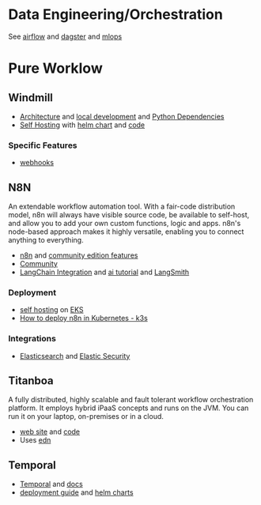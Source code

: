 # Data Engineering/Orchestration
See [airflow](./airflow.md) and [dagster](./dagster) and [mlops](./mlops.md)

# Pure Worklow

## Windmill
- [Architecture](https://www.windmill.dev/docs/misc/architecture) and [local development](https://www.windmill.dev/docs/advanced/local_development) and [Python Dependencies](https://www.windmill.dev/docs/advanced/dependencies_in_python)
- [Self Hosting](https://www.windmill.dev/docs/advanced/self_host) with [helm chart](https://www.windmill.dev/docs/advanced/self_host#helm-chart) and [code](https://github.com/windmill-labs/windmill-helm-charts)

### Specific Features
- [webhooks](https://www.windmill.dev/docs/core_concepts/webhooks)

## N8N
An extendable workflow automation tool. With a fair-code distribution model, n8n will always have visible source code, be available to self-host, and allow you to add your own custom functions, logic and apps. n8n's node-based approach makes it highly versatile, enabling you to connect anything to everything.

- [n8n](https://github.com/n8n-io/n8n) and [community edition features](https://docs.n8n.io/hosting/community-edition-features/)
- [Community](https://community.n8n.io/)
- [LangChain Integration](https://docs.n8n.io/advanced-ai/langchain/overview/) and [ai tutorial](https://docs.n8n.io/advanced-ai/intro-tutorial/) and [LangSmith](https://docs.n8n.io/advanced-ai/langchain/langsmith/)

### Deployment
- [self hosting](https://docs.n8n.io/hosting/) on [EKS](https://docs.n8n.io/hosting/installation/server-setups/aws/#hosting-options)
- [How to deploy n8n in Kubernetes - k3s](https://sysadmin.info.pl/en/blog/how-to-deploy-n8n-in-kubernetes-k3s/)

### Integrations
- [Elasticsearch](https://docs.n8n.io/integrations/builtin/app-nodes/n8n-nodes-base.elasticsearch/) and [Elastic Security](https://docs.n8n.io/integrations/builtin/app-nodes/n8n-nodes-base.elasticsecurity/)


## Titanboa
A fully distributed, highly scalable and fault tolerant workflow orchestration platform. It employs hybrid iPaaS concepts and runs on the JVM. You can run it on your laptop, on-premises or in a cloud.

- [web site](https://titanoboa.io/) and [code](https://github.com/commsor/titanoboa)
- Uses [edn](https://github.com/edn-format/edn)

## Temporal
- [Temporal](https://github.com/temporalio) and [docs](https://docs.temporal.io/develop) 
- [deployment guide](https://docs.temporal.io/self-hosted-guide) and [helm charts](https://github.com/temporalio/helm-charts)

